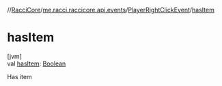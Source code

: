 //[RacciCore](../../../index.md)/[me.racci.raccicore.api.events](../index.md)/[PlayerRightClickEvent](index.md)/[hasItem](has-item.md)

# hasItem

[jvm]\
val [hasItem](has-item.md): [Boolean](https://kotlinlang.org/api/latest/jvm/stdlib/kotlin/-boolean/index.html)

Has item
